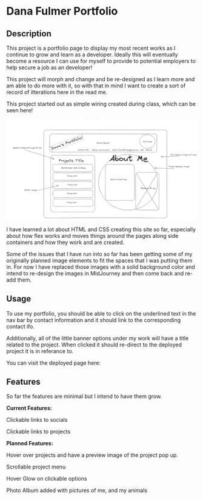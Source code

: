 # Dana Fulmer Portfolio

## Description

This project is a portfolio page to display my most recent works as I continue to grow and learn as a developer. Ideally this will eventually become a resource I can use for myself to provide to potential employers to help secure a job as an developer!

This project will morph and change and be re-designed as I learn more and am able to do more with it, so with that in mind I want to create a sort of record of itterations here in the read me.

This project started out as simple wiring created during class, which can be seen here!

![Portfolio Wiring Image](/assets/Images/PortfolioWiring.png)

I have learned a lot about HTML and CSS creating this site so far, especially about how flex works and moves things around the pages along side containers and how they work and are created.

Some of the issues that I have run into so far has been getting some of my originally planned image elements to fit the spaces that I was putting them in. For now I have replaced those images with a solid background color and intend to re-design the images in MidJourney and then come back and re-add them.

## Usage

To use my portfolio, you should be able to click on the underlined text in the nav bar by contact information and it should link to the corresponding contact ifo. 

Additionally, all of the little banner options under my work will have a title related to the project. When clicked it should re-direct to the deployed project it is in referance to.

You can visit the deployed page here: 

## Features

So far the features are minimal but I intend to have them grow.

**Current Features:**

Clickable links to socials

Clickable links to projects

**Planned Features:**

Hover over projects and have a preview image of the project pop up.

Scrollable project menu

Hover Glow on clickable options

Photo Album added with pictures of me, and my animals